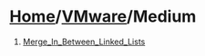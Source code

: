 # [Home](./../..)/[VMware](./..)/Medium
1. [Merge_In_Between_Linked_Lists](./Merge_In_Between_Linked_Lists.md)
